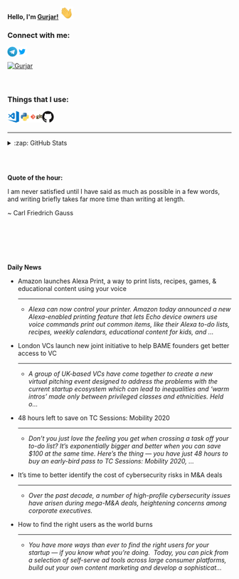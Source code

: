 #### Hello, I'm [Gurjar!](https://GurjarKing.github.io) <img src="https://raw.githubusercontent.com/ABSphreak/ABSphreak/master/gifs/Hi.gif" width="30px"></h2>


### Connect with me:

[<img align="left" alt="Gurjar | Telegram" width="22px" src="https://raw.githubusercontent.com/github/explore/80688e429a7d4ef2fca1e82350fe8e3517d3494d/topics/telegram/telegram.png" />][Telegram]
[<img align="left" alt="Gurjar | Twitter" width="22px" src="https://raw.githubusercontent.com/github/explore/80688e429a7d4ef2fca1e82350fe8e3517d3494d/topics/twitter/twitter.png" />][Twitter]
<br >
<br >
<a href="https://github.com/GurjarKing"><img src="https://komarev.com/ghpvc/?username=GurjarKing" alt="Gurjar" /></a> <br />
<br />
<br />
<!-- <br >

![](https://visitor-badge.glitch.me/badge?page_id=GurjarKing)

<br /> -->

### Things that I use:

[<img align="left" alt="Visual Studio Code" width="26px" src="https://raw.githubusercontent.com/github/explore/80688e429a7d4ef2fca1e82350fe8e3517d3494d/topics/visual-studio-code/visual-studio-code.png" />][VSCode]
[<img align="left" alt="Python" width="26px" src="https://raw.githubusercontent.com/github/explore/80688e429a7d4ef2fca1e82350fe8e3517d3494d/topics/python/python.png" />][Python]
[<img align="left" alt="Git" width="26px" src="https://raw.githubusercontent.com/github/explore/80688e429a7d4ef2fca1e82350fe8e3517d3494d/topics/git/git.png" />][Git]
[<img align="left" alt="GitHub" width="26px" src="https://raw.githubusercontent.com/github/explore/78df643247d429f6cc873026c0622819ad797942/topics/github/github.png" />][Github]

<br />
<br />

---
<details>
  <summary>:zap: GitHub Stats</summary>

<img align="left" alt="Gurjar's Github Stats" src="https://github-readme-stats.vercel.app/api?username=GurjarKing&show_icons=true&hide_border=true&count_private=true&include_all_commit=true&theme=algolia" />

</details>

<!-- ### 🔔 My latest tweet
<a href="https://twitter.com/Gurjar_King43" target="_blank">
	<img src="https://github.com/GurjarKing/GurjarKing/raw/master/tweet.png" width="70%" align="center" alt="Click to view on Twitter" title="My latest tweet, as an image"/>
</a> -->
<br>

<pre>

</pre>

**Quote of the hour:**

I am never satisfied until I have said as much as possible in a few words, and writing briefly takes far more time than writing at length.

~ Carl Friedrich Gauss
<pre>

</pre>
<br>
<pre>


</pre>
<strong>Daily News</strong>
  
  - Amazon launches Alexa Print, a way to print lists, recipes, games, & educational content using your voice
     <hr/>
     
      - *Alexa can now control your printer. Amazon today announced a new Alexa-enabled printing feature that lets Echo device owners use voice commands print out common items, like their Alexa to-do lists, recipes, weekly calendars, educational content for kids, and …*
     
  - London VCs launch new joint initiative to help BAME founders get better access to VC
      <hr/>
      
      - *A group of UK-based VCs have come together to create a new virtual pitching event designed to address the problems with the current startup ecosystem which can lead to inequalities and ‘warm intros’ made only between privileged classes and ethnicities. Held o…*
      
  - 48 hours left to save on TC Sessions: Mobility 2020
      <hr/>
      
      - *Don’t you just love the feeling you get when crossing a task off your to-do list? It’s exponentially bigger and better when you can save $100 at the same time. Here’s the thing — you have just 48 hours to buy an early-bird pass to TC Sessions: Mobility 2020, …*
      
  - It’s time to better identify the cost of cybersecurity risks in M&A deals
      <hr/>
      
      - *Over the past decade, a number of high-profile cybersecurity issues have arisen during mega-M&A deals, heightening concerns among corporate executives.*
       
  - How to find the right users as the world burns
      <hr/>
       
       - *You have more ways than ever to find the right users for your startup — if you know what you’re doing.  Today, you can pick from a selection of self-serve ad tools across large consumer platforms, build out your own content marketing and develop a sophisticat…*
      

<br />

[VSCode]: https://code.visualstudio.com/
[Python]: https://www.python.org/
[Git]: https://git-scm.com/
[Github]: https://github.com/
[Telegram]: https://t.me/Gurjar_King/
[Twitter]: https://twitter.com/Gurjar_King43/
